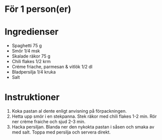 # För 1 person(er)
# Ingredienser
- Spaghetti 75 g
- Smör 1/4 msk
- Skalade räkor 75 g
- Chili flakes 1/2 krm
- Créme friache, parmesan & vitlök 1/2 dl
- Bladpersilja 1/4 kruka
- Salt
# Instruktioner
1. Koka pastan al dente enligt anvisning på förpackningen.
2. Hetta upp smör i en stekpanna. Stek räkor med chili flakes 1-2 min. Rör ner crème fraiche och sjud 2-3 min.
3. Hacka persiljan. Blanda ner den nykokta pastan i såsen och smaka av med salt. Toppa med persilja och servera direkt.